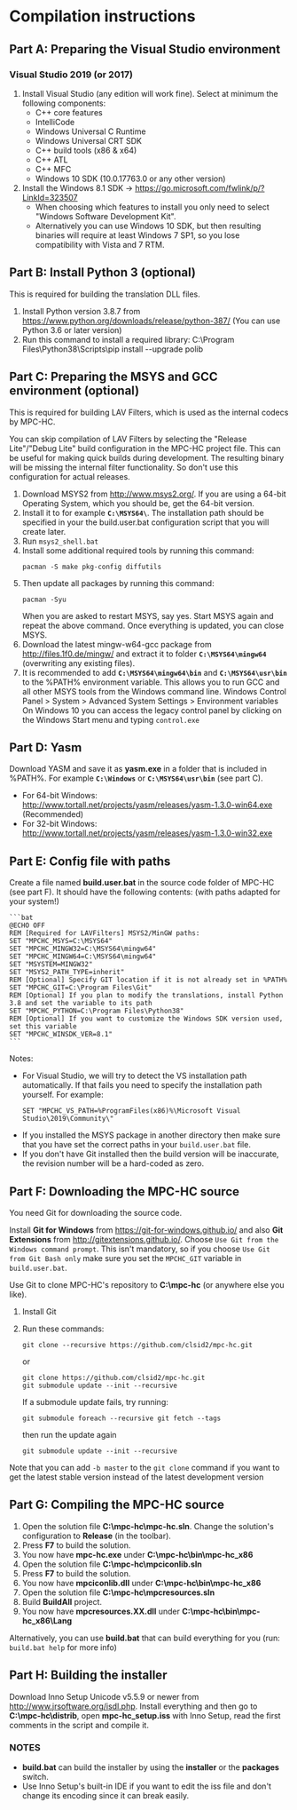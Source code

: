 # Compilation instructions

## Part A: Preparing the Visual Studio environment

### Visual Studio 2019 (or 2017)

1. Install Visual Studio (any edition will work fine). Select at minimum the following components:
    - C++ core features
    - IntelliCode
    - Windows Universal C Runtime
    - Windows Universal CRT SDK
    - C++ build tools (x86 & x64)
    - C++ ATL
    - C++ MFC
    - Windows 10 SDK (10.0.17763.0 or any other version)
2. Install the Windows 8.1 SDK → <https://go.microsoft.com/fwlink/p/?LinkId=323507>
    - When choosing which features to install you only need to select "Windows Software Development Kit".
    - Alternatively you can use Windows 10 SDK, but then resulting binaries will require at least Windows 7 SP1, so you lose compatibility with Vista and 7 RTM.


## Part B: Install Python 3 (optional)

This is required for building the translation DLL files.

1. Install Python version 3.8.7 from <https://www.python.org/downloads/release/python-387/> (You can use Python 3.6 or later version)
2. Run this command to install a required library:
    C:\Program Files\Python38\Scripts\pip install --upgrade polib


## Part C: Preparing the MSYS and GCC environment (optional)

This is required for building LAV Filters, which is used as the internal codecs by MPC-HC.

You can skip compilation of LAV Filters by selecting the "Release Lite"/"Debug Lite" build configuration
in the MPC-HC project file. This can be useful for making quick builds during development. The resulting
binary will be missing the internal filter functionality. So don't use this configuration for actual
releases.

1. Download MSYS2 from <http://www.msys2.org/>.
   If you are using a 64-bit Operating System, which you should be, get the 64-bit version.
2. Install it to for example **`C:\MSYS64\`**. The installation path should be specified in your the build.user.bat configuration script that you will create later.
3. Run `msys2_shell.bat`
4. Install some additional required tools by running this command:
   ```text
   pacman -S make pkg-config diffutils
   ```
5. Then update all packages by running this command:
   ```text
   pacman -Syu
   ```
   When you are asked to restart MSYS, say yes. Start MSYS again and repeat the above command. Once everything is updated, you can close MSYS.
6. Download the latest mingw-w64-gcc package from <http://files.1f0.de/mingw/> and extract it to folder **`C:\MSYS64\mingw64`** (overwriting any existing files).
7. It is recommended to add **`C:\MSYS64\mingw64\bin`** and **`C:\MSYS64\usr\bin`** to the %PATH% environment variable.
   This allows you to run GCC and all other MSYS tools from the Windows command line.
   Windows Control Panel > System > Advanced System Settings > Environment variables
   On Windows 10 you can access the legacy control panel by clicking on the Windows Start menu and typing `control.exe`


## Part D: Yasm

Download YASM and save it as **yasm.exe** in a folder that is included in %PATH%. For example **`C:\Windows`** or **`C:\MSYS64\usr\bin`** (see part C).
   * For 64-bit Windows: <http://www.tortall.net/projects/yasm/releases/yasm-1.3.0-win64.exe> (Recommended)
   * For 32-bit Windows: <http://www.tortall.net/projects/yasm/releases/yasm-1.3.0-win32.exe>


## Part E: Config file with paths

Create a file named **build.user.bat** in the source code folder of MPC-HC (see part F). It should have the following contents: (with paths adapted for your system!)

    ```bat
    @ECHO OFF
    REM [Required for LAVFilters] MSYS2/MinGW paths:
    SET "MPCHC_MSYS=C:\MSYS64"
    SET "MPCHC_MINGW32=C:\MSYS64\mingw64"
    SET "MPCHC_MINGW64=C:\MSYS64\mingw64"
    SET "MSYSTEM=MINGW32"
    SET "MSYS2_PATH_TYPE=inherit"
    REM [Optional] Specify GIT location if it is not already set in %PATH%
    SET "MPCHC_GIT=C:\Program Files\Git"
    REM [Optional] If you plan to modify the translations, install Python 3.8 and set the variable to its path
    SET "MPCHC_PYTHON=C:\Program Files\Python38"
    REM [Optional] If you want to customize the Windows SDK version used, set this variable
    SET "MPCHC_WINSDK_VER=8.1"
    ```

Notes:

* For Visual Studio, we will try to detect the VS installation path automatically. If that fails you need to specify the installation path yourself. For example:
  ```
  SET "MPCHC_VS_PATH=%ProgramFiles(x86)%\Microsoft Visual Studio\2019\Community\"
  ```
* If you installed the MSYS package in another directory then make sure that you have set the correct paths in your `build.user.bat` file.
* If you don't have Git installed then the build version will be inaccurate, the revision number will be a hard-coded as zero.


## Part F: Downloading the MPC-HC source

You need Git for downloading the source code.

Install **Git for Windows** from <https://git-for-windows.github.io/> and also **Git Extensions** from <http://gitextensions.github.io/>.
Choose `Use Git from the Windows command prompt`. This isn't mandatory, so if you choose
`Use Git from Git Bash only` make sure you set the `MPCHC_GIT` variable in `build.user.bat`.

Use Git to clone MPC-HC's repository to **C:\mpc-hc** (or anywhere else you like).

1. Install Git
2. Run these commands:

    ```text
    git clone --recursive https://github.com/clsid2/mpc-hc.git
    ```

    or

    ```text
    git clone https://github.com/clsid2/mpc-hc.git
    git submodule update --init --recursive
    ```

    If a submodule update fails, try running:

    ```text
    git submodule foreach --recursive git fetch --tags
    ```

    then run the update again

    ```text
    git submodule update --init --recursive
    ```

Note that you can add `-b master` to the `git clone` command if you want to get the latest
stable version instead of the latest development version
        
## Part G: Compiling the MPC-HC source

1. Open the solution file **C:\mpc-hc\mpc-hc.sln**.
   Change the solution's configuration to **Release** (in the toolbar).
2. Press **F7** to build the solution.
3. You now have **mpc-hc.exe** under **C:\mpc-hc\bin\mpc-hc_x86**
4. Open the solution file **C:\mpc-hc\mpciconlib.sln**
5. Press **F7** to build the solution.
6. You now have **mpciconlib.dll** under **C:\mpc-hc\bin\mpc-hc_x86**
7. Open the solution file **C:\mpc-hc\mpcresources.sln**
8. Build **BuildAll** project.
9. You now have **mpcresources.XX.dll** under **C:\mpc-hc\bin\mpc-hc_x86\Lang**

Alternatively, you can use **build.bat** that can build everything for you (run: `build.bat help` for more info)


## Part H: Building the installer

Download Inno Setup Unicode v5.5.9 or newer from <http://www.jrsoftware.org/isdl.php>.
Install everything and then go to **C:\mpc-hc\distrib**, open **mpc-hc_setup.iss** with Inno Setup,
read the first comments in the script and compile it.

### NOTES

* **build.bat** can build the installer by using the **installer** or the **packages** switch.
* Use Inno Setup's built-in IDE if you want to edit the iss file and don't change its encoding since it can break easily.

